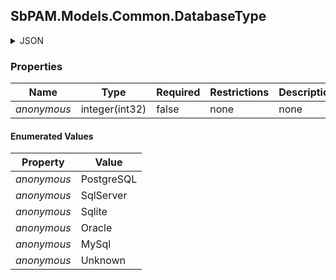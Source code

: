 
<h2 id="tocS_SbPAM.Models.Common.DatabaseType">SbPAM.Models.Common.DatabaseType</h2>

<a id="schemasbpam.models.common.databasetype"></a>
<a id="schema_SbPAM.Models.Common.DatabaseType"></a>
<a id="tocSsbpam.models.common.databasetype"></a>
<a id="tocssbpam.models.common.databasetype"></a>

<details><summary>JSON</summary>


```json
"PostgreSQL"

```


</details>

### Properties

|Name|Type|Required|Restrictions|Description|
|---|---|---|---|---|
|*anonymous*|integer(int32)|false|none|none|

#### Enumerated Values

|Property|Value|
|---|---|
|*anonymous*|PostgreSQL|
|*anonymous*|SqlServer|
|*anonymous*|Sqlite|
|*anonymous*|Oracle|
|*anonymous*|MySql|
|*anonymous*|Unknown|


